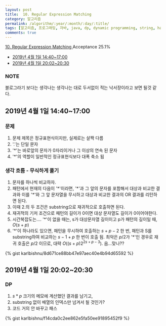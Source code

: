 ```yaml
---
layout: post
title:  10. Regular Expression Matching
category: 알고리즘
permalink: /algorithm/:year/:month/:day/:title/
tags: [알고리즘, 프로그래밍, 자바, java, dp, dynamic programming, string, hard]
comments: true
---
```

[10. Regular Expression Matching
](https://leetcode.com/problems/regular-expression-matching/)
Acceptance 25.1%

* [2019년 4월 1일 14:40~17:00](#2019년-4월-1일-14401700)
* [2019년 4월 1일 20:02~20:30](#2019년-4월-1일-20022030)

### NOTE
블로그라기 보다는 생각나는 생각나는 대로 두서없이 적는 낙서장이라고 보면 될것 같다.

## 2019년 4월 1일 14:40~17:00
### 문제
1. 문제 제목은 정규표현식이지만, 실제로는 살짝 다름
2. '.'는 단일 문자
3. '\*'는 바로앞의 문자가 0자리이거나 그 이상의 연속 된 문자
4. '\*'의 역할이 일반적인 정규표현식보다 대폭 축소 됨

### 생각 흐름 - 무식하게 풀기
1. 문자를 하나씩 비교하자.
2. 패턴에서 현재의 다음이 '\*'이라면, '\*'과 그 앞의 문자를 포함해서 대상과 비교한 결과와 이를 '\*'와 그 앞 문자열을 무시하고 대상과 비교한 결과의 OR 결과를 리턴하면 된다.
3. 이때 2.의 두 조건은 substring으로 재귀적으로 호출하면 된다.
5. 재귀적의 기저 조건으로 패턴의 길이가 0이면 대상 문자열도 길이가 0이어야한다.
6. 시간복잡도는.... '\*'이 없을 때는, s가 대상문자열 길이이고 p가 패턴의 길이일 때, $O(s+p)$
7. '\*'이 하나라도 있으면, 패턴을 무시하여 호출하는 $s+p-2$ 한 번, 패턴과 S를 substring하여 비교하는 $s-1+p$ 한 번이 호출 됨. 최악은 $p/2$가 '\*'인 경우로 재귀 호출은 $p/2$ 이므로, 대략 $O((s+p)2^{2s+p-3})$. 음...맞나??

{% gist karlbishnu/8d671ce88bb47e97aec40e4b94d65592 %}

## 2019년 4월 1일 20:02~20:30
### DP
1. $s*p$ 크기의 메모에 계산했던 결과를 남기고,
2. substring 없이 배열의 인덱스만 넘겨서 될 것인가?
3. 코드 거의 안 바꾸고 패스

{% gist karlbishnu/f14cda0c2ee862e5fa50ee91895452f9 %}
